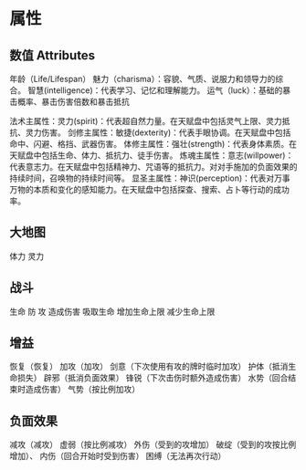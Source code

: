 # 属性

## 数值 Attributes

年龄（Life/Lifespan）
魅力（charisma）：容貌、气质、说服力和领导力的综合。
智慧(intelligence)：代表学习、记忆和理解能力。
运气（luck）：基础的暴击概率、暴击伤害倍数和暴击抵抗

法术主属性：灵力(spirit)：代表超自然力量。在天赋盘中包括灵气上限、灵力抵抗、灵力伤害。
剑修主属性：敏捷(dexterity)：代表手眼协调。在天赋盘中包括命中、闪避、格挡、武器伤害。
体修主属性：强壮(strength)：代表身体素质。在天赋盘中包括生命、体力、抵抗力、徒手伤害。
炼魂主属性：意志(willpower)：代表意志力。在天赋盘中包括精神力、咒语等的抵抗力。对对手施加的负面效果的持续时间，召唤物的持续时间等。
显圣主属性：神识(perception)：代表对万事万物的本质和变化的感知能力。在天赋盘中包括探查、搜索、占卜等行动的成功率。

## 大地图

体力
灵力

## 战斗

生命
防
攻
造成伤害
吸取生命
增加生命上限
减少生命上限

##

## 增益

恢复（恢复）
加攻（加攻）
剑意（下次使用有攻的牌时临时加攻）
护体（抵消生命损失）
辟邪（抵消负面效果）
锋锐（下次击伤时额外造成伤害）
水势（回合结束时造成伤害）
气势（按比例加攻）

## 负面效果

减攻（减攻）
虚弱（按比例减攻）
外伤（受到的攻增加）
破绽（受到的攻按比例增加）、
内伤（回合开始时受到伤害）
困缚（无法再次行动）
